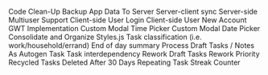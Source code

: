 Code Clean-Up
Backup App Data To Server
Server-client sync
Server-side Multiuser Support
Client-side User Login
Client-side User New Account
GWT Implementation
Custom Modal Time Picker
Custom Modal Date Picker
Consolidate and Organize Styles.js
Task classification (i.e. work/household/errand)
End of day summary
Process Draft Tasks / Notes As Autogen Task
Task interdependency
Rework Draft Tasks
Rework Priority
Recycled Tasks Deleted After 30 Days
Repeating Task Streak Counter
